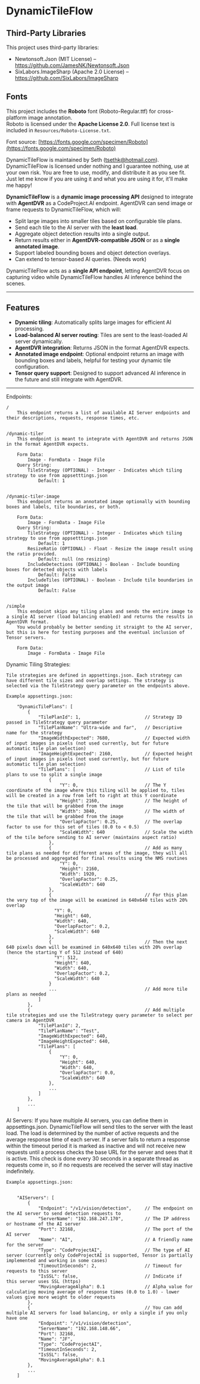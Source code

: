 # DynamicTileFlow


## Third-Party Libraries

This project uses third-party libraries:

- Newtonsoft.Json (MIT License) – https://github.com/JamesNK/Newtonsoft.Json
- SixLabors.ImageSharp (Apache 2.0 License) – https://github.com/SixLabors/ImageSharp


## Fonts

This project includes the **Roboto** font (Roboto-Regular.ttf) for cross-platform image annotation.  
Roboto is licensed under the **Apache License 2.0**. Full license text is included in `Resources/Roboto-License.txt`.  

Font source: [https://fonts.google.com/specimen/Roboto](https://fonts.google.com/specimen/Roboto)


DynamicTileFlow is maintained by Seth (tsethk@hotmail.com). DynamicTileFlow is licensed under nothing and I guarantee nothing, use at your own risk. 
You are free to use, modify, and distribute it as you see fit.  Just let me know if you are using it and what you are using it for, it'll make me happy!

**DynamicTileFlow** is a **dynamic image processing API** designed to integrate with **AgentDVR** as a CodeProject.AI endpoint. AgentDVR can send image or frame requests to DynamicTileFlow, which will:

- Split large images into smaller tiles based on configurable tile plans.
- Send each tile to the AI server with the **least load**.
- Aggregate object detection results into a single output.
- Return results either in **AgentDVR-compatible JSON** or as a **single annotated image**.
- Support labeled bounding boxes and object detection overlays.
- Can extend to tensor-based AI queries. (Needs work)

DynamicTileFlow acts as a **single API endpoint**, letting AgentDVR focus on capturing video while DynamicTileFlow handles AI inference behind the scenes.

---

## Features

- **Dynamic tiling**: Automatically splits large images for efficient AI processing.  
- **Load-balanced AI server routing**: Tiles are sent to the least-loaded AI server dynamically.  
- **AgentDVR integration**: Returns JSON in the format AgentDVR expects.  
- **Annotated image endpoint**: Optional endpoint returns an image with bounding boxes and labels, helpful for testing your dynamic tile configuration.  
- **Tensor query support**: Designed to support advanced AI inference in the future and still integrate with AgentDVR.  

---

Endpoints:

    /
        This endpoint returns a list of available AI Server endpoints and their descriptions, requests, response times, etc.
        

    /dynamic-tiler
        This endpoint is meant to integrate with AgentDVR and returns JSON in the format AgentDVR expects.

        Form Data:
            Image - FormData - Image File
        Query String:
            TileStrategy (OPTIONAL) - Integer - Indicates which tiling strategy to use from appsetttings.json
                Default: 1


    /dynamic-tiler-image
        This endpoint returns an annotated image optionally with bounding boxes and labels, tile boundaries, or both.

        Form Data:
            Image - FormData - Image File
        Query String:
            TileStrategy (OPTIONAL) - Integer - Indicates which tiling strategy to use from appsetttings.json
                Default: 1
            ResizeRatio (OPTIONAL) - Float - Resize the image result using the ratio provided.
                Default: null (no resizing)  
            IncludeDetections (OPTIONAL) - Boolean - Include bounding boxes for detected objects with labels
                Default: False
            IncludeTiles (OPTIONAL) - Boolean - Include tile boundaries in the output image
                Default: False  


    /simple
        This endpoint skips any tiling plans and sends the entire image to a single AI server (load balancing enabled) and returns the results in AgentDVR format.
        You would probably be better sending it straight to the AI server, but this is here for testing purposes and the eventual inclusion of Tensor servers. 

        Form Data:
            Image - FormData - Image File   



Dynamic Tiling Strategies:

    Tile strategies are defined in appsettings.json. Each strategy can have different tile sizes and overlap settings. The strategy is selected via the TileStrategy query parameter on the endpoints above.
    
    Example appsettings.json:
    
        "DynamicTilePlans": [
            {
                "TilePlanId": 1,                        // Strategy ID passed in TileStrategy query parameter
                "TilePlanName": "Ultra-wide and far",   // Descriptive name for the strategy
                "ImageWidthExpected": 7680,             // Expected width of input images in pixels (not used currently, but for future automatic tile plan selection)
                "ImageHeightExpected": 2160,            // Expected height of input images in pixels (not used currently, but for future automatic tile plan selection) 
                "TilePlans": [                          // List of tile plans to use to split a single image
                    {
                        "Y": 0,                         // The Y coordinate of the image where this tiling will be applied to, tiles will be created in a row from left to right at this Y coordinate
                        "Height": 2160,                 // The height of the tile that will be grabbed from the image
                        "Width": 3840,                  // The width of the tile that will be grabbed from the image
                        "OverlapFactor": 0.25,          // The overlap factor to use for this set of tiles (0.0 to < 0.5)
                        "ScaleWidth": 640               // Scale the width of the tile before sending to AI server (maintains aspect ratio)  
                    },
                    {                                   // Add as many tile plans as needed for different areas of the image, they will all be processed and aggregated for final results using the NMS routines
                        "Y": 0,
                        "Height": 2160,
                        "Width": 1920,
                        "OverlapFactor": 0.25,
                        "ScaleWidth": 640
                    },
                    {                                   // For this plan the very top of the image will be examined in 640x640 tiles with 20% overlap
                      "Y": 0,
                      "Height": 640,
                      "Width": 640,
                      "OverlapFactor": 0.2,
                      "ScaleWidth": 640
                    },
                    {                                   // Then the next 640 pixels down will be examined in 640x640 tiles with 20% overlap (hence the starting Y of 512 instead of 640)
                      "Y": 512,
                      "Height": 640,
                      "Width": 640,
                      "OverlapFactor": 0.2,
                      "ScaleWidth": 640
                    }
                    ...                                 // Add more tile plans as needed
                ]
            },
            {                                           // Add multiple tile strategies and use the TileStrategy query parameter to select per camera in AgentDVR
                "TilePlanId": 2,
                "TilePlanName": "Test",
                "ImageWidthExpected": 640,
                "ImageHeightExpected": 640,
                "TilePlans": [
                    {
                        "Y": 0,
                        "Height": 640,
                        "Width": 640,
                        "OverlapFactor": 0.0,
                        "ScaleWidth": 640
                    },
                    ...
                ]
            },
            ...
        ]

AI Servers:
    If you have multiple AI servers, you can define them in appsettings.json. DynamicTileFlow will send tiles to the server with the least load. 
    The load is determined by the number of active requests and the average response time of each server. If a server fails to return a response
    within the timeout period it is marked as inactive and will not receive new requests until a process checks the base URL for the server and
    sees that it is active.  This check is done every 30 seconds in a separate thread as requests come in, so if no requests are received the server will stay inactive
    indefinitely.   
    
    Example appsettings.json:


        "AIServers": [
            {
                "Endpoint": "/v1/vision/detection",     // The endpoint on the AI server to send detection requests to
                "ServerName": "192.168.247.170",        // The IP address or hostname of the AI server
                "Port": 32168,                          // The port of the AI server
                "Name": "AI",                           // A friendly name for the server
                "Type": "CodeProjectAI",                // The type of AI server (currently only CodeProjectAI is supported, Tensor is partially implemented and working in some cases)
                "TimeoutInSeconds": 2,                  // Timeout for requests to this server   
                "IsSSL": false,                         // Indicate if this server uses SSL (https) 
                "MovingAverageAlpha": 0.1               // Alpha value for calculating moving average of response times (0.0 to 1.0) - lower values give more weight to older requests
            },
            {                                           // You can add multiple AI servers for load balancing, or only a single if you only have one
                "Endpoint": "/v1/vision/detection",
                "ServerName": "192.168.148.66",
                "Port": 32168,
                "Name": "JF",
                "Type": "CodeProjectAI",
                "TimeoutInSeconds": 2,
                "IsSSL": false,                         
                "MovingAverageAlpha": 0.1               
            },
            ...
        ]

        
